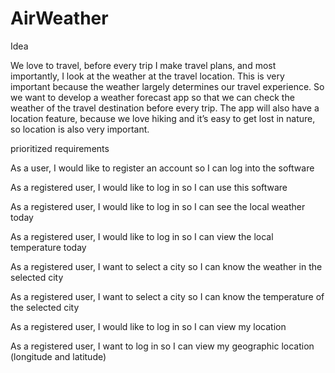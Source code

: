 # AirWeather

Idea

We love to travel, before every trip I make travel plans, and most importantly, I look at the weather at the travel location. This is very important because the weather largely determines our travel experience. So we want to develop a weather forecast app so that we can check the weather of the travel destination before every trip. The app will also have a location feature, because we love hiking and it’s easy to get lost in nature, so location is also very important.

prioritized requirements

As a user, I would like to register an account so I can log into the software

As a registered user, I would like to log in so I can use this software

As a registered user, I would like to log in so I can see the local weather today

As a registered user, I would like to log in so I can view the local temperature today

As a registered user, I want to select a city so I can know the weather in the selected city

As a registered user, I want to select a city so I can know the temperature of the selected city

As a registered user, I would like to log in so I can view my location

As a registered user, I want to log in so I can view my geographic location (longitude and latitude)


